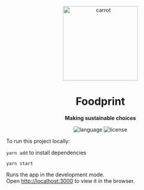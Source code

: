 <div align="center">
    <img src="https://cloud-750r74xro.vercel.app/0logoo.png" width="200" height="200" alt="carrot">
    <h1>Foodprint</h1>
    <p>
        <b>Making sustainable choices</b>
    </p>
    <p>
        <img alt="language" src="https://img.shields.io/github/languages/top/eilla1/foodprint" >
        <img alt="license" src="https://img.shields.io/github/license/eilla1/foodprint?color=green">
    </p>
 </div>


To run this project locally:

`yarn add` to install dependencies

`yarn start`

Runs the app in the development mode.<br />
Open [http://localhost:3000](http://localhost:3000) to view it in the browser.
